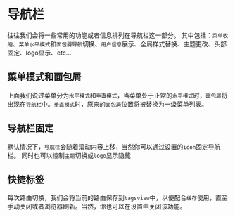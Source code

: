 # 导航栏
往往我们会将一些常用的功能或者信息排列在导航栏这一部分。
其中包括：`菜单收缩`、`菜单水平模式`和`面包屑导航`切换、`用户信息`展示、全局样式替换、主题更改、头部固定、logo显示、etc...

## 菜单模式和面包屑
上面我们说过菜单分为`水平模式`和`垂直模式`，当菜单处于正常的`水平模式`时，`面包屑`将出现在`导航栏`中。`垂直模式`时，原来的`面包屑`位置将被替换为一级菜单列表。

## 导航栏固定
默认情况下，`导航栏`会随着滚动内容上移，当然你可以通过设置的`icon`固定导航栏。
同时也可以控制`主题`切换或`logo`显示隐藏

## 快捷标签
每次路由切换，我们会将当前的路由保存到`tagsview`中，以便配合`缓存`使用，直至手动关闭或者浏览器刷新。当然，你也可以在设置中关闭该功能。